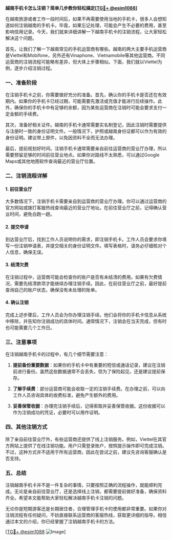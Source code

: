 **越南手机卡怎么注销？简单几步教你轻松搞定[[TG💪+ @esim1088](https://t.me/s/esim1088)]**

在越南旅游或者工作一段时间后，如果不再需要使用当地的手机卡，很多人会想知道如何注销越南的手机卡。毕竟，如果忘记处理，可能会产生不必要的费用，甚至影响信用记录。今天，我们就来详细讲解一下越南手机卡的注销流程，让大家轻松解决这个问题。

首先，让我们了解一下越南常见的手机运营商有哪些。越南的两大主要手机运营商是Viettel和Mobifone，另外还有Vinaphone、Vietnamobile等其他运营商。不同运营商的注销流程可能略有差异，但大体上步骤相似。下面，我们就以Viettel为例，逐步介绍注销过程。

### 一、准备阶段

在注销手机卡之前，你需要做好充分的准备。首先，确认你的手机卡是否还在有效期内。如果你的手机卡已经过期，可能需要先激活或充值才能进行后续操作。此外，确保你的手机卡中有足够的余额，因为某些运营商在注销时可能会要求支付一定金额的手续费。

其次，准备好相关证件。越南的手机卡通常需要实名制登记，因此注销时需要提供与注册时一致的身份证明文件。一般情况下，护照或越南身份证都可以作为有效的身份证明。建议带上原件，以免因资料不全而无法办理。

最后，提前规划好时间。注销手机卡通常需要亲自前往运营商的营业厅办理，所以需要预留足够的时间前往营业地点。如果你对路线不太熟悉，可以通过Google Maps或其他地图软件查询最近的营业厅位置。

### 二、注销流程详解

#### 1. 前往营业厅

大多数情况下，注销手机卡需要亲自到运营商的营业厅办理。你可以通过运营商的官方网站或拨打客服热线查询最近的营业厅地址。在前往营业厅之前，记得确认营业时间，避免白跑一趟。

#### 2. 提交申请

到达营业厅后，找到工作人员说明你的需求，即注销手机卡。工作人员会要求你填写一份注销申请表，并提交相关的身份证明文件。填写表格时，请务必仔细核对个人信息，确保无误。

#### 3. 结清欠费

在注销过程中，运营商可能会检查你的账户是否有未结清的费用。如果有欠费情况，需要先结清款项才能继续办理注销手续。因此，在前往营业厅之前，最好提前查询自己的账户状态，确保没有未处理的账单。

#### 4. 确认注销

完成上述步骤后，工作人员会为你办理注销手续。他们会将你的手机卡信息从系统中移除，并告知你注销成功的具体时间。通常情况下，注销会在当天完成，但有时也可能需要几个工作日。

### 三、注意事项

在注销越南手机卡的过程中，有几个细节需要注意：

1. **提前备份重要数据**：如果你的手机卡中有重要的短信或通话记录，建议在注销前进行备份。虽然这些数据通常不会丢失，但为了保险起见，还是建议提前保存。

2. **了解手续费**：部分运营商可能会收取一定的注销手续费。在办理之前，可以向工作人员咨询具体的收费标准，避免产生额外的费用。

3. **妥善保管收据**：办理完注销手续后，记得索取并妥善保管收据。这份收据可以作为注销成功的凭证，必要时可以用作证明。

### 四、其他注销方式

除了亲自前往营业厅外，有些运营商还提供了线上注销服务。例如，Viettel在其官方网站上提供了在线注销功能。用户只需登录账户，按照提示操作即可完成注销。不过，这种方式并不适用于所有运营商，因此在尝试之前，建议先咨询客服确认是否支持。

### 五、总结

注销越南手机卡并不是一件复杂的事情，只要按照正确的流程操作，就能顺利完成。无论是亲自前往营业厅，还是选择线上注销，都需要提前做好准备，确保资料齐全。希望本文能帮助大家轻松解决越南手机卡注销的问题。

无论你是短期游客还是长期居住者，合理管理手机卡的使用都非常重要。如果你对注销流程有任何疑问，不妨直接联系运营商的客服热线，获取更详细的指导。相信通过本文的介绍，你已经掌握了注销越南手机卡的方法。

[[TG💪+ @esim1088](https://t.me/s/esim1088) ![Image](https://i.postimg.cc/4NQfJmqS/Snipaste-2025-05-13-00-14-12.png)]